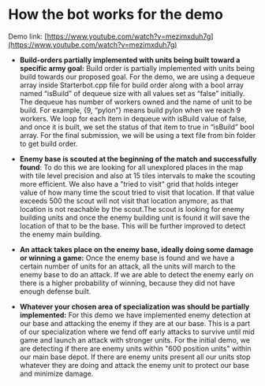 # How the bot works for the demo
Demo link: [https://www.youtube.com/watch?v=mezimxduh7g](https://www.youtube.com/watch?v=mezimxduh7g)

- **Build-orders partially implemented with units being built toward a specific army goal:**
Build order is partially implemented with units being build towards our proposed goal. For the demo, we are using a dequeue array inside Starterbot.cpp file for build order along with a bool array named “isBuild” of dequeue size with all values set as “false” initially. The dequeue has number of workers owned and the name of unit to be build. For example, {9, “pylon”} means build pylon when we reach 9 workers. We loop for each item in dequeue with isBuild value of false, and once it is built, we set the status of that item to true in “isBuild” bool array. For the final submission, we will be using a text file from bin folder to get build order.

- **Enemy base is scouted at the beginning of the match and successfully found**: 
To do this we are looking for all unexplored places in the map with tile level precision and also at 15 tiles intervals to make the scouting more efficient. We also have a "tried to visit" grid that holds integer value of how many time the scout tried to visit that location. If that value exceeds 500 the scout will not visit that location anymore, as that location is not reachable by the scout.The scout is looking for enemy building units and once the enemy building unit is found it will save the location of that to be the base. This will be further improved to detect the enemy main building.

- **An attack takes place on the enemy base, ideally doing some damage or winning a game:** 
Once the enemy base is found and we have a certain number of units for an attack, all the units will march to the enemy base to do an attack. If we are able to detect the enemy early on there is a higher probability of winning, because they did not have enough defense built. 

- **Whatever your chosen area of specialization was should be partially implemented:** For this demo we have implemented enemy detection at our base and attacking the enemy if they are at our base. This is a part of our specialization where we fend off early attacks to survive until mid game and launch an attack with stronger units. For the initial demo, we are detecting if there are enemy units within "600 position units" within our main base depot. If there are enemy units present all our units stop whatever they are doing and attack the enemy unit to protect our base and minimize damage. 
